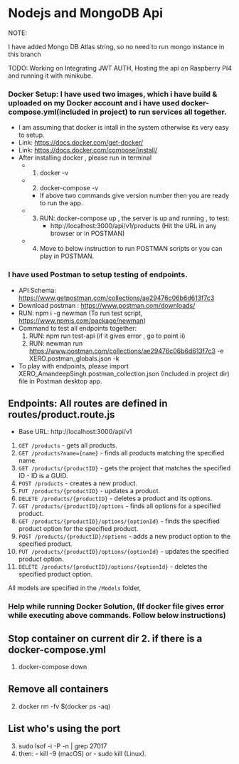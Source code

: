 # Nodejs and MongoDB Api

NOTE:

I have added Mongo DB Atlas string, so no need to run mongo instance in this branch

TODO: Working on Integrating JWT AUTH, Hosting the api on Raspberry PI4 and running it with minikube.

### Docker Setup: I have used two images, which i have build & uploaded on my Docker account and i have used docker-compose.yml(included in project) to run services all together.

- I am assuming that docker is intall in the system otherwise its very easy to setup.
- Link: https://docs.docker.com/get-docker/
- Link: https://docs.docker.com/compose/install/
- After installing docker , please run in terminal
  - 1.  docker -v
  - 2.  docker-compose -v
    - If above two commands give version number then you are ready to run the app.
  - 3. RUN: docker-compose up , the server is up and running , to test:
       - http://localhost:3000/api/v1/products (Hit the URL in any browser or in POSTMAN)
  - 4. Move to below instruction to run POSTMAN scripts or you can play in POSTMAN.

### I have used Postman to setup testing of endpoints.

- API Schema: https://www.getpostman.com/collections/ae29476c06b6d613f7c3
- Download postman : https://www.postman.com/downloads/
- RUN: npm i -g newman (To run test script, https://www.npmjs.com/package/newman)
- Command to test all endpoints together:
  1.  RUN: npm run test-api (if it gives error , go to point ii)
  2.  RUN: newman run https://www.postman.com/collections/ae29476c06b6d613f7c3 -e XERO.postman_globals.json -k
- To play with endpoints, please import XERO_AmandeepSingh.postman_collection.json (Included in project dir) file in Postman desktop app.

## Endpoints: All routes are defined in routes/product.route.js

- Base URL: http://localhost:3000/api/v1

1. `GET /products` - gets all products.
2. `GET /products?name={name}` - finds all products matching the specified name.
3. `GET /products/{productID}` - gets the project that matches the specified ID - ID is a GUID.
4. `POST /products` - creates a new product.
5. `PUT /products/{productID}` - updates a product.
6. `DELETE /products/{productID}` - deletes a product and its options.
7. `GET /products/{productID}/options` - finds all options for a specified product.
8. `GET /products/{productID}/options/{optionId}` - finds the specified product option for the specified product.
9. `POST /products/{productID}/options` - adds a new product option to the specified product.
10. `PUT /products/{productID}/options/{optionId}` - updates the specified product option.
11. `DELETE /products/{productID}/options/{optionId}` - deletes the specified product option.

All models are specified in the `/Models` folder,

### Help while running Docker Solution, (If docker file gives error while executing above commands. Follow below instructions)

## Stop container on current dir 2. if there is a docker-compose.yml

1. docker-compose down

## Remove all containers

2. docker rm -fv $(docker ps -aq)

## List who's using the port

3. sudo lsof -i -P -n | grep 27017
4. then: - kill -9 <process id> (macOS) or - sudo kill <process id> (Linux).
